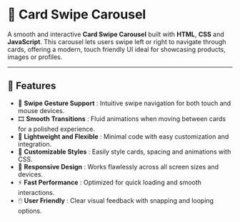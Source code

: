 # 💫 Card Swipe Carousel

A smooth and interactive **Card Swipe Carousel** built with **HTML**, **CSS** and **JavaScript**. This carousel lets users swipe left or right to navigate through cards, offering a modern, touch friendly UI ideal for showcasing products, images or profiles.

---

## 🚀 Features

- 🔄 **Swipe Gesture Support** : Intuitive swipe navigation for both touch and mouse devices.  
- 🎞️ **Smooth Transitions** : Fluid animations when moving between cards for a polished experience.  
- 🧩 **Lightweight and Flexible** : Minimal code with easy customization and integration.  
- 🎨 **Customizable Styles** : Easily style cards, spacing and animations with CSS.  
- 📱 **Responsive Design** : Works flawlessly across all screen sizes and devices.  
- ⚡ **Fast Performance** : Optimized for quick loading and smooth interactions.  
- 🖱️ **User Friendly** : Clear visual feedback with snapping and looping options.  
